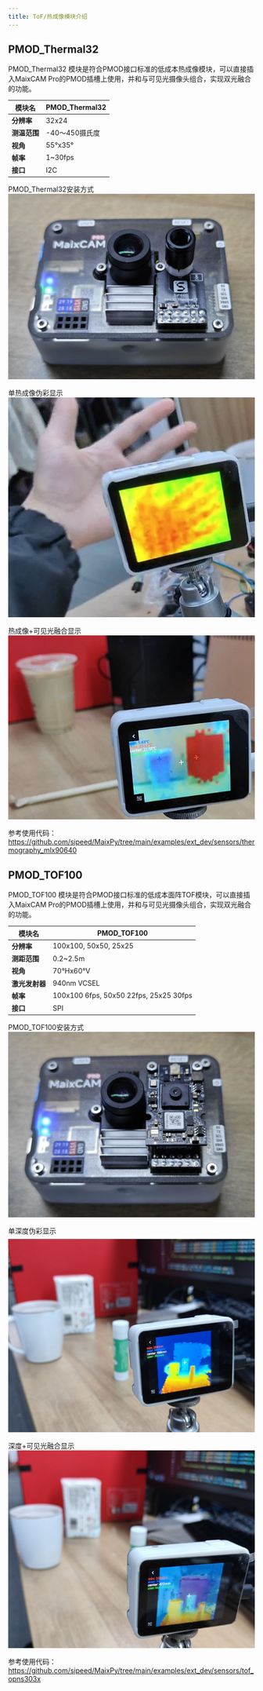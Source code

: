 ```yaml
---
title: ToF/热成像模块介绍
---
```



## PMOD_Thermal32

PMOD_Thermal32 模块是符合PMOD接口标准的低成本热成像模块，可以直接插入MaixCAM Pro的PMOD插槽上使用，并和与可见光摄像头组合，实现双光融合的功能。

|**模块名**  | PMOD_Thermal32   |
|-----------|------------------|
|**分辨率**  |32x24|
|**测温范围**|-40～450摄氏度|
|**视角**   | 55°x35°|
|**帧率**   | 1~30fps|
|**接口**   | I2C |

PMOD_Thermal32安装方式  
![PMOD_Thermal32安装方式](../../assets/maixcam/pmod_thermal32.jpg)

单热成像伪彩显示   
![单热成像伪彩显示 ](../../assets/maixcam/th32_1.jpg)

热成像+可见光融合显示
![热成像+可见光融合显示 ](../../assets/maixcam/th32_2.jpg)

参考使用代码：  
https://github.com/sipeed/MaixPy/tree/main/examples/ext_dev/sensors/thermography_mlx90640



## PMOD_TOF100

PMOD_TOF100 模块是符合PMOD接口标准的低成本面阵TOF模块，可以直接插入MaixCAM Pro的PMOD插槽上使用，并和与可见光摄像头组合，实现双光融合的功能。

|**模块名**  | PMOD_TOF100   |
|-----------|------------------|
|**分辨率**  |100x100, 50x50, 25x25|
|**测距范围**|0.2~2.5m|
|**视角**   | 70°Hx60°V|
|**激光发射器**| 940nm VCSEL|
|**帧率**  |100x100 6fps, 50x50 22fps, 25x25 30fps|
|**接口**   | SPI |

PMOD_TOF100安装方式  
![PMOD_TOF100安装方式](../../assets/maixcam/pmod_tof100.jpg)

单深度伪彩显示   
![单深度伪彩显示 ](../../assets/maixcam/tof100_1.jpg)

深度+可见光融合显示
![深度+可见光融合显示 ](../../assets/maixcam/tof100_2.jpg)

参考使用代码：  
https://github.com/sipeed/MaixPy/tree/main/examples/ext_dev/sensors/tof_opns303x


